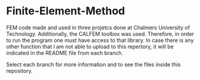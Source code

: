 # Finite-Element-Method

FEM code made and used in three projetcs done at Chalmers University of Technology. Additionally, 
the CALFEM toolbox was used. Therefore, in order to run the program one must have access to that
library. In case there is any other function that I am  not able to upload to this repertory, it will
be indicated in the README file from each branch.

Select each branch for more information and to see the files inside this repository. 
